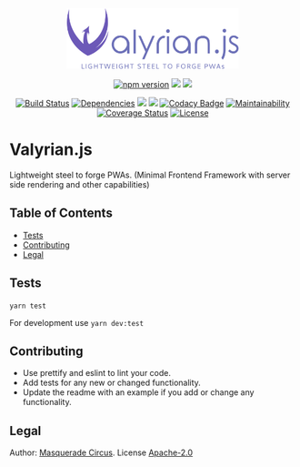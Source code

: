 <div style="text-align: center">

<img src="dist/logo.png" style="width: 60%"/>

[![npm version](https://img.shields.io/npm/v/valyrian.js.svg?style=flat)](https://npmjs.org/package/valyrian.js 'View this project on npm')
![](https://img.shields.io/bundlephobia/min/valyrian.js.svg?style=flat)
![](https://img.shields.io/bundlephobia/minzip/valyrian.js.svg?style=flat)

[![Build Status](https://travis-ci.org/Masquerade-Circus/valyrian.js.svg?branch=master)](https://travis-ci.org/Masquerade-Circus/valyrian.js)
[![Dependencies](https://img.shields.io/david/masquerade-circus/valyrian.js.svg?style=flat)](https://david-dm.org/masquerade-circus/valyrian.js)
![](https://img.shields.io/github/issues/masquerade-circus/valyrian.js.svg)
![](https://img.shields.io/snyk/vulnerabilities/npm/valyrian.js.svg)
[![Codacy Badge](https://api.codacy.com/project/badge/Grade/521f72fc6d61426783692b62d64a3643)](https://www.codacy.com/app/Masquerade-Circus/valyrian.js?utm_source=github.com&utm_medium=referral&utm_content=Masquerade-Circus/valyrian.js&utm_campaign=Badge_Grade)
[![Maintainability](https://api.codeclimate.com/v1/badges/c1263dd7fb4f90194625/maintainability)](https://codeclimate.com/github/Masquerade-Circus/valyrian.js/maintainability)
[![Coverage Status](https://coveralls.io/repos/github/Masquerade-Circus/valyrian.js/badge.svg?branch=master)](https://coveralls.io/github/Masquerade-Circus/valyrian.js?branch=master)
[![License](https://img.shields.io/github/license/masquerade-circus/valyrian.js.svg)](https://github.com/masquerade-circus/valyrian.js/blob/master/LICENSE)

</div>

# Valyrian.js

Lightweight steel to forge PWAs. (Minimal Frontend Framework with server side rendering and other capabilities)

## Table of Contents

- [Tests](#tests)
- [Contributing](#contributing)
- [Legal](#legal)

## Tests

`yarn test`

For development use `yarn dev:test`

## Contributing

- Use prettify and eslint to lint your code.
- Add tests for any new or changed functionality.
- Update the readme with an example if you add or change any functionality.

## Legal

Author: [Masquerade Circus](http://masquerade-circus.net). License [Apache-2.0](https://opensource.org/licenses/Apache-2.0)
